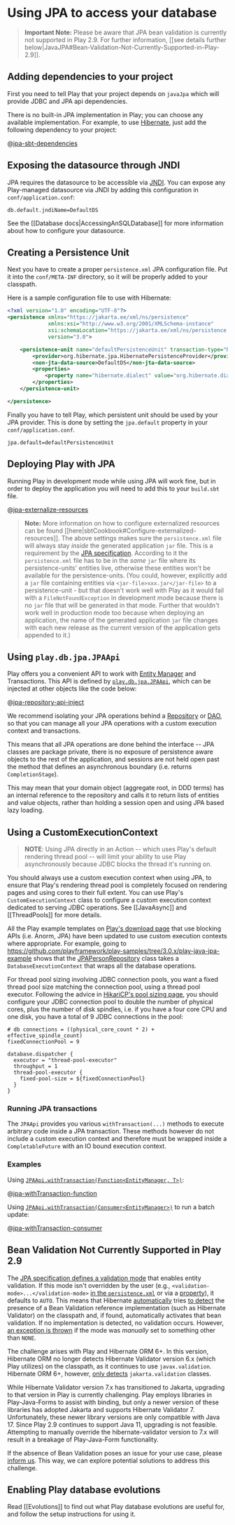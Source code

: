 <!--- Copyright (C) from 2022 The Play Framework Contributors <https://github.com/playframework>, 2011-2021 Lightbend Inc. <https://www.lightbend.com> -->

# Using JPA to access your database

> **Important Note:**
> Please be aware that JPA bean validation is currently not supported in Play 2.9. For further information, [[see details further below|JavaJPA#Bean-Validation-Not-Currently-Supported-in-Play-2.9]].

## Adding dependencies to your project

First you need to tell Play that your project depends on `javaJpa` which will provide JDBC and JPA api dependencies.

There is no built-in JPA implementation in Play; you can choose any available implementation. For example, to use [Hibernate](http://hibernate.org/), just add the following dependency to your project:

@[jpa-sbt-dependencies](code/jpa.sbt)

## Exposing the datasource through JNDI

JPA requires the datasource to be accessible via [JNDI](https://www.oracle.com/technetwork/java/jndi/index.html). You can expose any Play-managed datasource via JNDI by adding this configuration in `conf/application.conf`:

```
db.default.jndiName=DefaultDS
```

See the [[Database docs|AccessingAnSQLDatabase]] for more information about how to configure your datasource.

## Creating a Persistence Unit

Next you have to create a proper `persistence.xml` JPA configuration file. Put it into the `conf/META-INF` directory, so it will be properly added to your classpath.

Here is a sample configuration file to use with Hibernate:

```xml
<?xml version="1.0" encoding="UTF-8"?>
<persistence xmlns="https://jakarta.ee/xml/ns/persistence"
             xmlns:xsi="http://www.w3.org/2001/XMLSchema-instance"
             xsi:schemaLocation="https://jakarta.ee/xml/ns/persistence https://jakarta.ee/xml/ns/persistence/persistence_3_0.xsd"
             version="3.0">

    <persistence-unit name="defaultPersistenceUnit" transaction-type="RESOURCE_LOCAL">
        <provider>org.hibernate.jpa.HibernatePersistenceProvider</provider>
        <non-jta-data-source>DefaultDS</non-jta-data-source>
        <properties>
            <property name="hibernate.dialect" value="org.hibernate.dialect.H2Dialect"/>
        </properties>
    </persistence-unit>

</persistence>
```

Finally you have to tell Play, which persistent unit should be used by your JPA provider. This is done by setting the `jpa.default` property in your `conf/application.conf`.

```
jpa.default=defaultPersistenceUnit
```

## Deploying Play with JPA

Running Play in development mode while using JPA will work fine, but in order to deploy the application you will need to add this to your `build.sbt` file.

@[jpa-externalize-resources](code/jpa.sbt)

> **Note:** More information on how to configure externalized resources can be found [[here|sbtCookbook#Configure-externalized-resources]].
The above settings makes sure the `persistence.xml` file will always stay *inside* the generated application `jar` file.
This is a requirement by the [JPA specification](https://download.oracle.com/otn-pub/jcp/persistence-2_1-fr-eval-spec/JavaPersistence.pdf). According to it the `persistence.xml` file has to be in the *same* `jar` file where its persistence-units' entities live, otherwise these entities won't be available for the persistence-units. (You could, however, explicitly add a `jar` file containing entities via `<jar-file>xxx.jar</jar-file>` to a persistence-unit - but that doesn't work well with Play as it would fail with a `FileNotFoundException` in development mode because there is no `jar` file that will be generated in that mode. Further that wouldn't work well in production mode too because when deploying an application, the name of the generated application `jar` file changes with each new release as the current version of the application gets appended to it.)

## Using `play.db.jpa.JPAApi`

Play offers you a convenient API to work with [Entity Manager](https://jakarta.ee/specifications/persistence/3.1/apidocs/jakarta.persistence/jakarta/persistence/entitymanager) and Transactions. This API is defined by [`play.db.jpa.JPAApi`](api/java/play/db/jpa/JPAApi.html), which can be injected at other objects like the code below:

@[jpa-repository-api-inject](code/JPARepository.java)

We recommend isolating your JPA operations behind a [Repository](https://martinfowler.com/eaaCatalog/repository.html) or [DAO](https://en.wikipedia.org/wiki/Data_access_object), so that you can manage all your JPA operations with a custom execution context and transactions.  

This means that all JPA operations are done behind the interface -- JPA classes are package private, there is no exposure of persistence aware objects to the rest of the application, and sessions are not held open past the method that defines an asynchronous boundary (i.e. returns `CompletionStage`).  

This may mean that your domain object (aggregate root, in DDD terms) has an internal reference to the repository and calls it to return lists of entities and value objects, rather than holding a session open and using JPA based lazy loading.

## Using a CustomExecutionContext

> **NOTE**: Using JPA directly in an Action -- which uses Play's default rendering thread pool -- will limit your ability to use Play asynchronously because JDBC blocks the thread it's running on. 

You should always use a custom execution context when using JPA, to ensure that Play's rendering thread pool is completely focused on rendering pages and using cores to their full extent.  You can use Play's `CustomExecutionContext` class to configure a custom execution context dedicated to serving JDBC operations.  See [[JavaAsync]] and [[ThreadPools]] for more details.

All the Play example templates on [Play's download page](https://playframework.com/download#examples) that use blocking APIs (i.e. Anorm, JPA) have been updated to use custom execution contexts where appropriate. For example, going to <https://github.com/playframework/play-samples/tree/3.0.x/play-java-jpa-example> shows that the [JPAPersonRepository](https://github.com/playframework/play-samples/blob/3.0.x/play-java-jpa-example/app/models/JPAPersonRepository.java) class takes a `DatabaseExecutionContext` that wraps all the database operations.

For thread pool sizing involving JDBC connection pools, you want a fixed thread pool size matching the connection pool, using a thread pool executor.  Following the advice in [HikariCP's pool sizing page]( https://github.com/brettwooldridge/HikariCP/wiki/About-Pool-Sizing), you should configure your JDBC connection pool to double the number of physical cores, plus the number of disk spindles, i.e. if you have a four core CPU and one disk, you have a total of 9 JDBC connections in the pool:

```
# db connections = ((physical_core_count * 2) + effective_spindle_count)
fixedConnectionPool = 9

database.dispatcher {
  executor = "thread-pool-executor"
  throughput = 1
  thread-pool-executor {
    fixed-pool-size = ${fixedConnectionPool}
  }
}
```

### Running JPA transactions

The `JPAApi` provides you various `withTransaction(...)` methods to execute arbitrary code inside a JPA transaction. These methods however do not include a custom execution context and therefore must be wrapped inside a `CompletableFuture` with an IO bound execution context.

### Examples

Using [`JPAApi.withTransaction(Function<EntityManager, T>)`](api/java/play/db/jpa/JPAApi.html#withTransaction\(java.util.function.Function\)):

@[jpa-withTransaction-function](code/JPARepository.java)

Using [`JPAApi.withTransaction(Consumer<EntityManager>)`](api/java/play/db/jpa/JPAApi.html#withTransaction\(java.util.function.Consumer\)) to run a batch update:

@[jpa-withTransaction-consumer](code/JPARepository.java)

## Bean Validation Not Currently Supported in Play 2.9

The [JPA specification defines a validation mode](https://jakarta.ee/specifications/persistence/3.1/jakarta-persistence-spec-3.1.html#a2366) that enables entity validation. If this mode isn't overridden by the user (e.g., `<validation-mode>...</validation-mode>` [in the `persistence.xml`](https://jakarta.ee/specifications/persistence/3.1/jakarta-persistence-spec-3.1.html#persistence-xml-schema) or via a [property](https://github.com/hibernate/hibernate-orm/blob/6.2.2/hibernate-core/src/main/java/org/hibernate/cfg/AvailableSettings.java#L192)), it defaults to `AUTO`. This means that Hibernate [automatically](https://github.com/hibernate/hibernate-orm/blob/6.2.2/hibernate-core/src/main/java/org/hibernate/integrator/internal/IntegratorServiceImpl.java#L30) tries [to detect](https://github.com/hibernate/hibernate-orm/blob/6.2.2/hibernate-core/src/main/java/org/hibernate/boot/beanvalidation/BeanValidationIntegrator.java#L111-L112C1) the presence of a Bean Validation reference implementation (such as Hibernate Validator) on the classpath and, if found, automatically activates that bean validation. If no implementation is detected, no validation occurs. However, [an exception is thrown](https://github.com/hibernate/hibernate-orm/blob/6.2.2/hibernate-core/src/main/java/org/hibernate/boot/beanvalidation/BeanValidationIntegrator.java#L183-L190) if the mode was _manually_ set to something other than `NONE`.

The challenge arises with Play and Hibernate ORM 6+. In this version, Hibernate ORM no longer detects Hibernate Validator version 6.x (which Play utilizes) on the classpath, as it continues to use `javax.validation`. Hibernate ORM 6+, however, [only detects](https://github.com/hibernate/hibernate-orm/blob/6.2.2/hibernate-core/src/main/java/org/hibernate/boot/beanvalidation/TypeSafeActivator.java#L71-L76) `jakarta.validation` classes.

While Hibernate Validator version 7.x has transitioned to Jakarta, upgrading to that version in Play is currently challenging. Play employs libraries in Play-Java-Forms to assist with binding, but only a newer version of these libraries has adopted Jakarta and supports Hibernate Validator 7. Unfortunately, these newer library versions are only compatible with Java 17. Since Play 2.9 continues to support Java 11, upgrading is not feasible. Attempting to manually override the hibernate-validator version to 7.x will result in a breakage of Play-Java-Form functionality.

If the absence of Bean Validation poses an issue for your use case, please [inform us](https://github.com/playframework/playframework/issues/new). This way, we can explore potential solutions to address this challenge.

## Enabling Play database evolutions

Read [[Evolutions]] to find out what Play database evolutions are useful for, and follow the setup instructions for using it.
